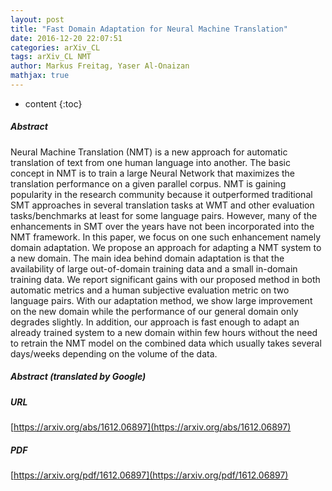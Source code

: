 ```yaml
---
layout: post
title: "Fast Domain Adaptation for Neural Machine Translation"
date: 2016-12-20 22:07:51
categories: arXiv_CL
tags: arXiv_CL NMT
author: Markus Freitag, Yaser Al-Onaizan
mathjax: true
---
```


* content
{:toc}

##### Abstract
Neural Machine Translation (NMT) is a new approach for automatic translation of text from one human language into another. The basic concept in NMT is to train a large Neural Network that maximizes the translation performance on a given parallel corpus. NMT is gaining popularity in the research community because it outperformed traditional SMT approaches in several translation tasks at WMT and other evaluation tasks/benchmarks at least for some language pairs. However, many of the enhancements in SMT over the years have not been incorporated into the NMT framework. In this paper, we focus on one such enhancement namely domain adaptation. We propose an approach for adapting a NMT system to a new domain. The main idea behind domain adaptation is that the availability of large out-of-domain training data and a small in-domain training data. We report significant gains with our proposed method in both automatic metrics and a human subjective evaluation metric on two language pairs. With our adaptation method, we show large improvement on the new domain while the performance of our general domain only degrades slightly. In addition, our approach is fast enough to adapt an already trained system to a new domain within few hours without the need to retrain the NMT model on the combined data which usually takes several days/weeks depending on the volume of the data.

##### Abstract (translated by Google)


##### URL
[https://arxiv.org/abs/1612.06897](https://arxiv.org/abs/1612.06897)

##### PDF
[https://arxiv.org/pdf/1612.06897](https://arxiv.org/pdf/1612.06897)

